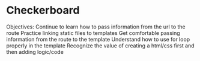 # Checkerboard
Objectives: Continue to learn how to pass information from the url to the route Practice linking static files to templates Get comfortable passing information from the route to the template Understand how to use for loop properly in the template Recognize the value of creating a html/css first and then adding logic/code
